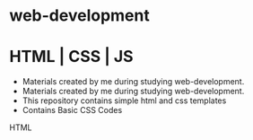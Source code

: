 # web-development
# HTML | CSS | JS

* Materials created by me during studying web-development.
* Materials created by me during studying web-development.
* This repository contains simple html and css templates
* Contains Basic CSS Codes

HTML